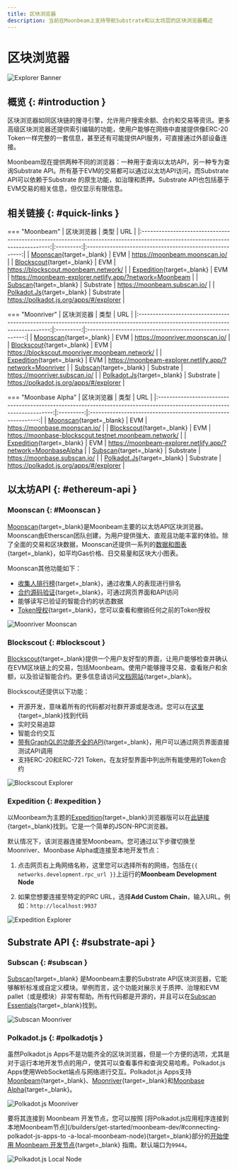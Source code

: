 ```yaml
---
title: 区块浏览器
description: 当前在Moonbeam上支持导航Substrate和以太坊层的区块浏览器概述
---
```


# 区块浏览器

![Explorer Banner](/images/builders/get-started/explorers/explorers-banner.png)

## 概览 {: #introduction }

区块浏览器如同区块链的搜寻引擎，允许用户搜索余额、合约和交易等资讯。更多高级区块浏览器还提供索引编辑的功能，使用户能够在网络中直接提供像ERC-20 Token一样完整的一套信息，甚至还有可能提供API服务，可直接通过外部设备连接。

Moonbeam现在提供两种不同的浏览器：一种用于查询以太坊API，另一种专为查询Substrate API。所有基于EVM的交易都可以通过以太坊API访问，而Substrate API可以依赖于Substrate 的原生功能，如治理和质押。Substrate API也包括基于EVM交易的相关信息，但仅显示有限信息。

## 相关链接 {: #quick-links }

=== "Moonbeam"
    |                                                        区块浏览器                                                        |   类型    |                           URL                           |
    |:----------------------------------------------------------------------------------------------------------------------------:|:---------:|:-------------------------------------------------------:|
    |                                   [Moonscan](https://moonbeam.moonscan.io/){target=_blank}                                   |    EVM    |              https://moonbeam.moonscan.io/              |
    |                              [Blockscout](https://blockscout.moonbeam.network/){target=_blank}                               |    EVM    |          https://blockscout.moonbeam.network/           |
    |                     [Expedition](https://moonbeam-explorer.netlify.app/?network=Moonbeam){target=_blank}                     |    EVM    | https://moonbeam-explorer.netlify.app/?network=Moonbeam |
    |                                    [Subscan](https://moonbeam.subscan.io/){target=_blank}                                    | Substrate |              https://moonbeam.subscan.io/               |
    | [Polkadot.Js](https://polkadot.js.org/apps/?rpc=wss%3A%2F%2Fmoonbeam.api.onfinality.io%2Fpublic-ws#/explorer){target=_blank} | Substrate |         https://polkadot.js.org/apps/#/explorer         |

=== "Moonriver"
    |                                                          区块浏览器                                                           |   类型    |                           URL                            |
    |:-----------------------------------------------------------------------------------------------------------------------------:|:---------:|:--------------------------------------------------------:|
    |                                   [Moonscan](https://moonriver.moonscan.io/){target=_blank}                                   |    EVM    |              https://moonriver.moonscan.io/              |
    |                          [Blockscout](https://blockscout.moonriver.moonbeam.network/){target=_blank}                          |    EVM    |      https://blockscout.moonriver.moonbeam.network/      |
    |                     [Expedition](https://moonbeam-explorer.netlify.app/?network=Moonriver){target=_blank}                     |    EVM    | https://moonbeam-explorer.netlify.app/?network=Moonriver |
    |                                    [Subscan](https://moonriver.subscan.io/){target=_blank}                                    | Substrate |              https://moonriver.subscan.io/               |
    | [Polkadot.Js](https://polkadot.js.org/apps/?rpc=wss%3A%2F%2Fmoonriver.api.onfinality.io%2Fpublic-ws#/explorer){target=_blank} | Substrate |         https://polkadot.js.org/apps/#/explorer          |

=== "Moonbase Alpha"
    |                                                       区块浏览器                                                        |   类型    |                             URL                              |
    |:-----------------------------------------------------------------------------------------------------------------------:|:---------:|:------------------------------------------------------------:|
    |                                [Moonscan](https://moonbase.moonscan.io/){target=_blank}                                 |    EVM    |                https://moonbase.moonscan.io/                 |
    |                   [Blockscout](https://moonbase-blockscout.testnet.moonbeam.network/){target=_blank}                    |    EVM    |    https://moonbase-blockscout.testnet.moonbeam.network/     |
    |                [Expedition](https://moonbeam-explorer.netlify.app/?network=MoonbaseAlpha){target=_blank}                |    EVM    | https://moonbeam-explorer.netlify.app/?network=MoonbaseAlpha |
    |                                 [Subscan](https://moonbase.subscan.io/){target=_blank}                                  | Substrate |                 https://moonbase.subscan.io/                 |
    | [Polkadot.Js](https://polkadot.js.org/apps/?rpc=wss%3A%2F%2Fwss.api.moonbase.moonbeam.network#/explorer){target=_blank} | Substrate |           https://polkadot.js.org/apps/#/explorer            |

## 以太坊API {: #ethereum-api }

### Moonscan {: #Moonscan } 

[Moonscan](https://moonscan.io/){target=_blank}是Moonbeam主要的以太坊API区块浏览器。Moonscan由Etherscan团队创建，为用户提供强大、直观且功能丰富的体验。除了全面的交易和区块数据，Moonscan还提供一系列的[数据和图表](https://moonbeam.moonscan.io/charts){target=_blank}，如平均Gas价格、日交易量和区块大小图表。

Moonscan其他功能如下：

 - [收集人排行榜](https://moonbeam.moonscan.io/collators){target=_blank}，通过收集人的表现进行排名
 - [合约源码验证](https://moonscan.io/verifyContract){target=_blank}，可通过网页界面和API访问
 - 能够读写已验证的智能合约的状态数据
 - [Token授权](https://moonscan.io/tokenapprovalchecker){target=_blank}，您可以查看和撤销任何之前的Token授权

![Moonriver Moonscan](/images/builders/get-started/explorers/explorers-1.png)

### Blockscout {: #blockscout } 

[Blockscout](https://blockscout.moonriver.moonbeam.network/){target=_blank}提供一个用户友好型的界面，让用户能够检查并确认在EVM区块链上的交易，包括Moonbeam。使用户能够搜寻交易、查看账户和余额，以及验证智能合约。更多信息请访问[文档网站](https://docs.blockscout.com/){target=_blank}。

Blockscout还提供以下功能：

 - 开源开发，意味着所有的代码都对社群开源或是改进。您可以在[这里](https://github.com/blockscout/blockscout){target=_blank}找到代码
 - 实时交易追踪
 - 智能合约交互
 - [带有GraphQL的功能齐全的API](https://blockscout.moonriver.moonbeam.network/graphiql){target=_blank}，用户可以通过网页界面直接测试API调用
 - 支持ERC-20和ERC-721 Token，在友好型界面中列出所有能使用的Token合约

![Blockscout Explorer](/images/builders/get-started/explorers/explorers-2.png)

### Expedition {: #expedition } 

以Moonbeam为主题的[Expedition](https://github.com/xops/expedition){target=_blank}浏览器版可以在[此链接](https://moonbeam-explorer.netlify.app/){target=_blank}找到。它是一个简单的JSON-RPC浏览器。

默认情况下，该浏览器连接至Moonbeam。您可通过以下步骤切换至Moonriver、Moonbase Alpha或连接至本地开发节点：

 1. 点击网页右上角网络名称，这里您可以选择所有的网络，包括在`{{ networks.development.rpc_url }}`上运行的**Moonbeam Development Node**

  2. 如果您想要连接至特定的PRC URL，选择**Add Custom Chain**，输入URL。例如：`http://localhost:9937`

![Expedition Explorer](/images/builders/get-started/explorers/explorers-3.png)

## Substrate API {: #substrate-api } 

### Subscan {: #subscan } 

[Subscan](https://moonbeam.subscan.io/){target=_blank} 是Moonbeam主要的Substrate API区块浏览器，它能够解析标准或自定义模块。举例而言，这个功能对展示关于质押、治理和EVM pallet（或是模块）非常有帮助。所有代码都是开源的，并且可以在[Subscan Essentials](https://github.com/itering/subscan-essentials){target=_blank}找到。

![Subscan Moonriver](/images/builders/get-started/explorers/explorers-4.png)

### Polkadot.js {: #polkadotjs } 

虽然Polkadot.js Apps不是功能齐全的区块浏览器，但是一个方便的选项，尤其是对于运行本地开发节点的用户，使其可以查看事件和查询交易哈希。Polkadot.js Apps使用WebSocket端点与网络进行交互。Polkadot.js Apps支持[Moonbeam](https://polkadot.js.org/apps/?rpc=wss%3A%2F%2Fwss.api.moonbeam.network#/explorer){target=_blank}、[Moonriver](https://polkadot.js.org/apps/?rpc=wss%3A%2F%2Fwss.api.moonriver.moonbase.moonbeam.network#/explorer){target=_blank}和[Moonbase Alpha](https://polkadot.js.org/apps/?rpc=wss%3A%2F%2Fwss.api.moonbase.moonbeam.network#/explorer){target=_blank}。

![Polkadot.js Moonriver](/images/builders/get-started/explorers/explorers-5.png)

要将其连接到 Moonbeam 开发节点，您可以按照 [将Polkadot.js应用程序连接到本地Moonbeam节点](/builders/get-started/moonbeam-dev/#connecting-polkadot-js-apps-to -a-local-moonbeam-node){target=_blank}部分的[开始使用 Moonbeam 开发节点](/builders/get-started/networks/moonbeam-dev/){target=_blank} 指南。默认端口为`9944`。

![Polkadot.js Local Node](/images/builders/get-started/explorers/explorers-6.png)

